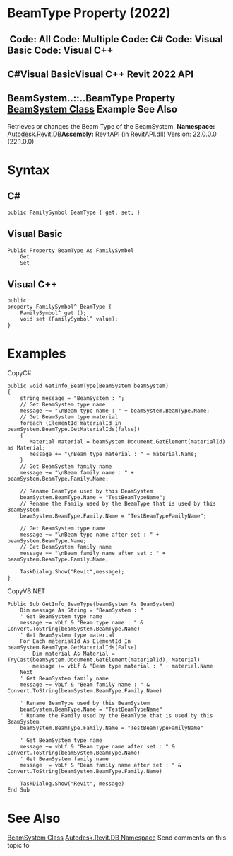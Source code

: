 # BeamType Property (2022)

﻿
 Code: All Code: Multiple Code: C# Code: Visual Basic Code: Visual C++   
---  
C#Visual BasicVisual C++
Revit 2022 API  
---  
BeamSystem..::..BeamType Property   
[BeamSystem Class](6c5c1bd2-8456-5ec9-c53e-0bd3f604ad06.md "BeamSystem Class") Example See Also  
---  
Retrieves or changes the Beam Type of the BeamSystem.
**Namespace:** [Autodesk.Revit.DB](87546ba7-461b-c646-cbb1-2cb8f5bff8b2.md "Autodesk.Revit.DB Namespace")**Assembly:** RevitAPI (in RevitAPI.dll) Version: 22.0.0.0 (22.1.0.0)
# Syntax
C#  
---  
```text
public FamilySymbol BeamType { get; set; }
```
  
Visual Basic  
---  
```text
Public Property BeamType As FamilySymbol
	Get
	Set
```
  
Visual C++  
---  
```text
public:
property FamilySymbol^ BeamType {
	FamilySymbol^ get ();
	void set (FamilySymbol^ value);
}
```
  
# Examples
CopyC#
```text
public void GetInfo_BeamType(BeamSystem beamSystem)
{
    string message = "BeamSystem : ";
    // Get BeamSystem type name
    message += "\nBeam type name : " + beamSystem.BeamType.Name;
    // Get BeamSystem type material
    foreach (ElementId materialId in beamSystem.BeamType.GetMaterialIds(false))
    {
       Material material = beamSystem.Document.GetElement(materialId) as Material;
       message += "\nBeam type material : " + material.Name;
    }
    // Get BeamSystem family name
    message += "\nBeam family name : " + beamSystem.BeamType.Family.Name;

    // Rename BeamType used by this BeamSystem
    beamSystem.BeamType.Name = "TestBeamTypeName";
    // Rename the Family used by the BeamType that is used by this BeamSystem 
    beamSystem.BeamType.Family.Name = "TestBeamTypeFamilyName";

    // Get BeamSystem type name
    message += "\nBeam type name after set : " + beamSystem.BeamType.Name;
    // Get BeamSystem family name
    message += "\nBeam family name after set : " + beamSystem.BeamType.Family.Name;

    TaskDialog.Show("Revit",message);
}
```

CopyVB.NET
```text
Public Sub GetInfo_BeamType(beamSystem As BeamSystem)
    Dim message As String = "BeamSystem : "
    ' Get BeamSystem type name
    message += vbLf & "Beam type name : " & Convert.ToString(beamSystem.BeamType.Name)
    ' Get BeamSystem type material
    For Each materialId As ElementId In beamSystem.BeamType.GetMaterialIds(False)
        Dim material As Material = TryCast(beamSystem.Document.GetElement(materialId), Material)
        message += vbLf & "Beam type material : " + material.Name
    Next
    ' Get BeamSystem family name
    message += vbLf & "Beam family name : " & Convert.ToString(beamSystem.BeamType.Family.Name)

    ' Rename BeamType used by this BeamSystem
    beamSystem.BeamType.Name = "TestBeamTypeName"
    ' Rename the Family used by the BeamType that is used by this BeamSystem 
    beamSystem.BeamType.Family.Name = "TestBeamTypeFamilyName"

    ' Get BeamSystem type name
    message += vbLf & "Beam type name after set : " & Convert.ToString(beamSystem.BeamType.Name)
    ' Get BeamSystem family name
    message += vbLf & "Beam family name after set : " & Convert.ToString(beamSystem.BeamType.Family.Name)

    TaskDialog.Show("Revit", message)
End Sub
```

# See Also
[BeamSystem Class](6c5c1bd2-8456-5ec9-c53e-0bd3f604ad06.md "BeamSystem Class")
[Autodesk.Revit.DB Namespace](87546ba7-461b-c646-cbb1-2cb8f5bff8b2.md "Autodesk.Revit.DB Namespace")
Send comments on this topic to 